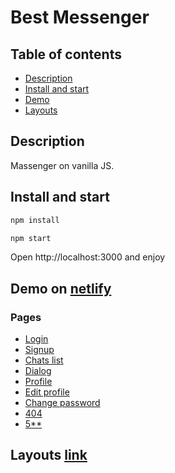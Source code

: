 # Best Messenger

## Table of contents

- [Description](#description)
- [Install and start](#install)
- [Demo](#demo)
- [Layouts](#layouts)

## Description

Massenger on vanilla JS.

## Install and start

<a name="install"></a>

```sh
npm install
```

```sh
npm start
```

Open http://localhost:3000 and enjoy

## Demo on [netlify](https://bestmessenger.netlify.app/)

<a name="demo"></a>

### Pages

- [Login](https://bestmessenger.netlify.app/)
- [Signup](https://bestmessenger.netlify.app/signup.html)
- [Chats list](https://bestmessenger.netlify.app/chats.html)
- [Dialog](https://bestmessenger.netlify.app/dialog.html)
- [Profile](https://bestmessenger.netlify.app/profile.html)
- [Edit profile](https://bestmessenger.netlify.app/profile-edit.html)
- [Change password](https://bestmessenger.netlify.app/change-password.html)
- [404](https://bestmessenger.netlify.app/404.html)
- [5\*\*](https://bestmessenger.netlify.app/500.html)

## Layouts [link](https://www.figma.com/file/24EUnEHGEDNLdOcxg7ULwV/Chat?node-id=0%3A1)

<a name="layouts"></a>
